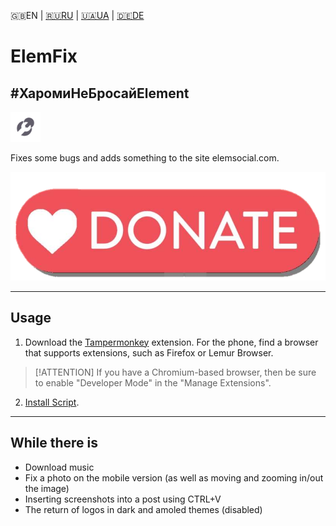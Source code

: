 🇬🇧EN | [🇷🇺RU](https://github.com/Erinator-Lab/elemfix/blob/main/md_lang/RU.md) | [🇺🇦UA](https://github.com/Erinator-Lab/elemfix/blob/main/md_lang/UA.md) | [🇩🇪DE](https://github.com/Erinator-Lab/elemfix/blob/main/md_lang/DE.md)

# ElemFix

## **#ХаромиНеБросайElement**

![icon](https://raw.githubusercontent.com/Erinator-Lab/elemfix/refs/heads/main/md_content/icon.png)

Fixes some bugs and adds something to the site elemsocial.com.

[![donate](https://raw.githubusercontent.com/Erinator-Lab/elemfix/refs/heads/main/md_content/donate.png)](https://github.com/Erinator-Lab/Erinator-Lab?tab=readme-ov-file#%D0%B4%D0%BE%D0%BD%D0%B0%D1%82donate)

- - -
## Usage
1) Download the [Tampermonkey](https://tampermonkey.net/) extension. For the phone, find a browser that supports extensions, such as Firefox or Lemur Browser.

> [!ATTENTION]
> If you have a Chromium-based browser, then be sure to enable "Developer Mode" in the "Manage Extensions".

2) [Install Script](https://raw.githubusercontent.com/Erinator-Lab/elemfix/refs/heads/main/ElemFix.user.js ).
---
## While there is
* Download music
* Fix a photo on the mobile version (as well as moving and zooming in/out the image)
* Inserting screenshots into a post using CTRL+V
* The return of logos in dark and amoled themes (disabled)
